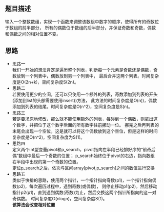 ## 题目描述
输入一个整数数组，实现一个函数来调整该数组中数字的顺序，使得所有的奇数位于数组的前半部分，
所有的偶数位于数组的后半部分，并保证奇数和奇数，偶数和偶数之间的相对位置不变。

## 思路
- 思路一 <br>
    我们一开始的想法肯定是遍历整个列表，判断每一个元素是奇数还是偶数，奇数放到一个列表中，偶数放到另一个列表中，
    最后合并这两个列表。时间复杂度是O(2n+k)，空间复杂度S(2n)。
- 思路二 <br>
    若要使用更少的空间，还可以只使用一个额外的列表，奇数添加到列表的开头(添加到list的头部需要使用insert()方法，
    此方法的时间复杂度是O(n))，偶数添加到列表的结尾。时间复杂度是O(n^2)，空间复杂度是S(n)。
- 思路三 <br>
    若是要求原地修改，那么就不能使用额外的列表，每碰到一个偶数，则拿出这个数字，并把位于这个数字后面的所有数字往前挪动一位。
    挪完之后再列表的末尾会出现一个空位，这是就可以将这个偶数放到这个空位，但是这样的时间复杂度是O(n^2)，空间复杂度为S(1)。
- 思路四 <br>
    定义两个int型变量pivot和p_search，pivot指向左半段已经排好序的“前奇后偶”数组中最后一个奇数的位置；
    p_search始终位于pivot的右边，指向数组右半段中出现的第一个奇数的位置。<br>
    定位p_search之后，依次与区间array[pivot,p_search]之间的数值进行交换
- 思路五 <br>
    类似于快排的思路，使用两个指针，一个指针指向奇数(p1)，一个指针指向偶数(p2)，每次遍历过程中，遇到奇数(或偶数)，
    则停止移动p1(p2)，然后移动指针p2(p1)，直到遇到偶数(奇数)为止，然后交换这两个指针所指向的这一对奇偶数。
    时间复杂度O(nlogn)，空间复杂度S(1)。<br>
    **该算法会改变相对位置**
